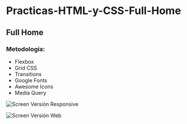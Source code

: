 # Practicas-HTML-y-CSS-Full-Home

## Full Home

### Metodología:

- Flexbox
- Grid CSS
- Transitions
- Google Fonts
- Awesome Icons
- Media Query

![Screen Versión Responsive](https://raw.githubusercontent.com/maomur/Practicas-HTML-y-CSS-Full-Home/blob/main/assets/images/full-home-responsive.png)

![Screen Versión Web](https://raw.githubusercontent.com/maomur/Practicas-HTML-y-CSS-Full-Home/blob/main/assets/images/full-home.png
)

